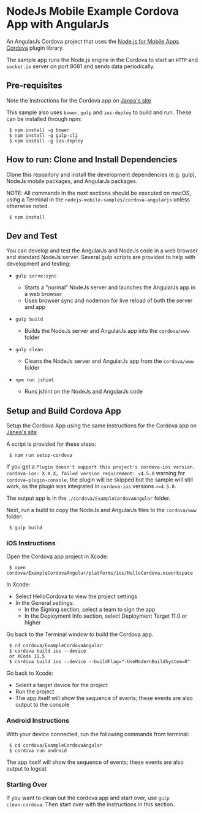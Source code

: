 # NodeJs Mobile Example Cordova App with AngularJs

An AngularJs Cordova project that uses the [Node.js for Mobile Apps Cordova](https://github.com/janeasystems/nodejs-mobile-cordova) plugin library.

The sample app runs the Node.js engine in the Cordova to start an `HTTP` and `socket.io` server on port 8081 and sends data periodically.

## Pre-requisites

Note the instructions for the Cordova app on [Janea's site](https://code.janeasystems.com/nodejs-mobile/getting-started-cordova)

This sample also uses `bower`, `gulp` and `ios-deploy` to build and run. These can be installed through npm:
 ```
  $ npm install -g bower
  $ npm install -g gulp-cli
  $ npm install -g ios-deploy
 ```

## How to run: Clone and Install Dependencies

Clone this repository and install the development dependencies (e.g. gulp), NodeJs mobile packages, and AngularJs packages.

NOTE: All commands in the next sections should be executed on macOS, using a Terminal in the `nodejs-mobile-samples/cordova-angularjs` unless otherwise noted.

```
 $ npm install
```

## Dev and Test

You can develop and test the AngularJs and NodeJs code in a web browser and standard NodeJs server.
Several gulp scripts are provided to help with development and testing:

- `gulp serve:sync`
    - Starts a "normal" NodeJs server and launches the AngularJs app in a web browser
    - Uses browser sync and nodemon for live reload of both the server and app

- `gulp build`
    - Builds the NodeJs server and AngularJs app into the `cordova/www` folder

- `gulp clean`
    - Cleans the NodeJs server and AngularJs app from the `cordova/www` folder

- `npm run jshint`
    - Runs jshint on the NodeJs and AngularJs code

## Setup and Build Cordova App

Setup the Cordova App using the same instructions for the Cordova app on [Janea's site](https://code.janeasystems.com/nodejs-mobile/getting-started-cordova)

A script is provided for these steps:

```
 $ npm run setup-cordova
```

If you get a `Plugin doesn't support this project's cordova-ios version. cordova-ios: X.X.X, failed version requirement: <4.5.0` warning for `cordova-plugin-console`, the plugin will be skipped but the sample will still work, as the plugin was integrated in `cordova-ios` versions `>=4.5.0`.

The output app is in the `./cordova/ExampleCordovaAngular` folder.

Next, run a build to copy the NodeJs and AngularJs files to the `cordova/www` folder:

```
 $ gulp build
```

### iOS Instructions

Open the Cordova app project in Xcode:

```
 $ open cordova/ExampleCordovaAngular/platforms/ios/HelloCordova.xcworkspace
```

In Xcode:

- Select HelloCordova to view the project settings
- In the General settings:
    - In the Signing section, select a team to sign the app
    - In the Deployment Info section, select Deployment Target 11.0 or higher

Go back to the Terminal window to build the Cordova app.

```
 $ cd cordova/ExampleCordovaAngular
 $ cordova build ios --device
 or XCode 11.5
 $ cordova build ios --device --buildFlag="-UseModernBuildSystem=0" 
```

Go back to Xcode:

- Select a target device for the project
- Run the project
- The app itself will show the sequence of events; these events are also output to the console

### Android Instructions

With your device connected, run the following commands from terminal:

```
 $ cd cordova/ExampleCordovaAngular
 $ cordova run android
```

The app itself will show the sequence of events; these events are also output to logcat

### Starting Over

If you want to clean out the cordova app and start over, use `gulp clean:cordova`.  Then start over with the instructions in this section.
